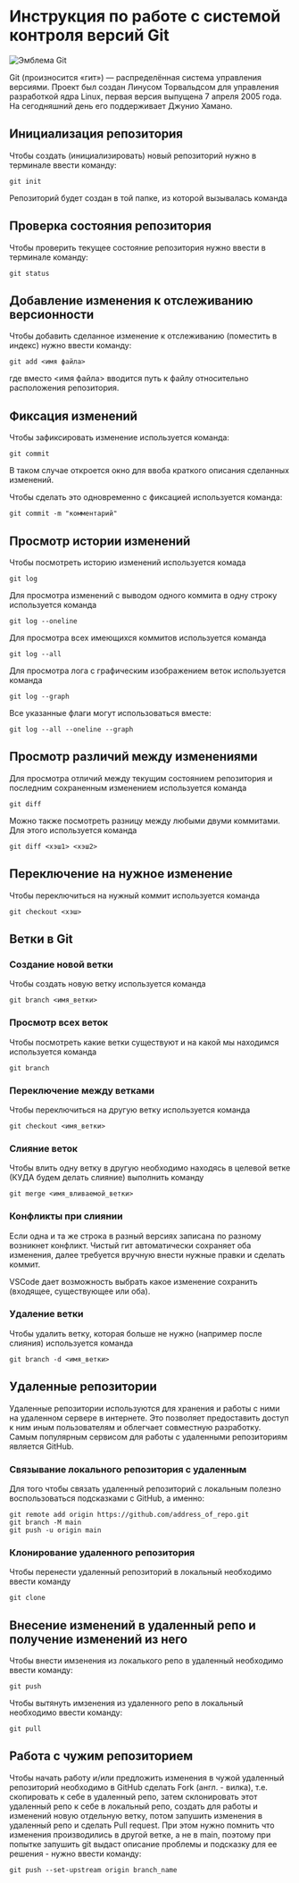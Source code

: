 # **Инструкция по работе с системой контроля версий Git**

![Эмблема Git](git.jpg)

Git (произносится «гит») — распределённая система управления версиями. Проект был создан Линусом Торвальдсом для управления разработкой ядра Linux, первая версия выпущена 7 апреля 2005 года. На сегодняшний день его поддерживает Джунио Хамано.

## Инициализация репозитория

Чтобы создать (инициализировать) новый репозиторий нужно в терминале ввести команду:

    git init

Репозиторий будет создан в той папке, из которой вызывалась команда

## Проверка состояния репозитория

Чтобы проверить текущее состояние репозитория нужно ввести в терминале команду:

    git status

## Добавление изменения к отслеживанию версионности

Чтобы добавить сделанное изменение к отслеживанию (поместить в индекс) нужно ввести команду:

    git add <имя файла>

где вместо <имя файла> вводится путь к файлу относительно расположения репозитория.

## Фиксация изменений

Чтобы зафиксировать изменение используется команда:

    git commit

В таком случае откроется окно для ввоба краткого описания сделанных изменений.

Чтобы сделать это одновременно с фиксацией используется команда:

    git commit -m "комментарий"

## Просмотр истории изменений

Чтобы посмотреть историю изменений используется комада

    git log

Для просмотра изменений с выводом одного коммита в одну строку используется команда

    git log --oneline

Для просмотра всех имеющихся коммитов используется команда

    git log --all

Для просмотра лога с графическим изображением веток используется команда

    git log --graph

Все указанные флаги могут использоваться вместе:

    git log --all --oneline --graph

## Просмотр различий между изменениями

Для просмотра отличий между текущим состоянием репозитория и последним сохраненным изменением используется команда

    git diff

Можно также посмотреть разницу между любыми двуми коммитами. Для этого используется команда

    git diff <хэш1> <хэш2>

## Переключение на нужное изменение

Чтобы переключиться на нужный коммит используется команда

    git checkout <хэш>

## Ветки в Git

### Создание новой ветки

Чтобы создать новую ветку используется команда

    git branch <имя_ветки>

### Просмотр всех веток

Чтобы посмотреть какие ветки существуют и на какой мы находимся используется команда

    git branch

### Переключение между ветками

Чтобы переключиться на другую ветку используется команда

    git checkout <имя_ветки>

### Слияние веток

Чтобы влить одну ветку в другую необходимо находясь в целевой ветке (КУДА будем делать слияние) выполнить команду

    git merge <имя_вливаемой_ветки>

### Конфликты при слиянии

Если одна и та же строка в разный версиях записана по разному возникнет конфликт.
Чистый гит автоматически сохраняет оба изменения, далее требуется вручную внести нужные правки и сделать коммит.

VSСode дает возможность выбрать какое изменение сохранить (входящее, существующее или оба).

### Удаление ветки

Чтобы удалить ветку, которая больше не нужно (например после слияния) используется команда

    git branch -d <имя_ветки>

## Удаленные репозитории

Удаленные репозитории используются для хранения и работы с ними на удаленном сервере в интернете. Это позволяет предоставить доступ к ним иным пользователям и облегчает совместную разработку. Самым популярным сервисом для работы с удаленными репозиториям является GitHub.

### Связывание локального репозитория с удаленным

Для того чтобы связать удаленный репозиторий с локальным полезно воспользоваться подсказками с GitHub, а именно:

    git remote add origin https://github.com/address_of_repo.git
    git branch -M main
    git push -u origin main

### Клонирование удаленного репозитория

Чтобы перенести удаленный репозиторий в локальный необходимо ввести команду 

    git clone

## Внесение изменений в удаленный репо и получение изменений из него

Чтобы внести имзенения из локалького репо в удаленный необходимо ввести команду:

    git push

Чтобы вытянуть имзенения из удаленного репо в локальный необходимо ввести команду:

    git pull

## Работа с чужим репозиторием

Чтобы начать работу и/или предложить изменения в чужой удаленный репозиторий необходимо в GitHub сделать Fork (англ. - вилка), т.е. скопировать к себе в удаленный репо, затем склонировать этот удаленный репо к себе в локальный репо, создать для работы и изменений новую отдельную ветку, потом запушить изменения в удаленный репо и сделать Pull request.
При этом нужно помнить что изменения производились в другой ветке, а не в main, поэтому при попытке запушить git выдаст описание проблемы и подсказку для ее решения - нужно ввести команду:

    git push --set-upstream origin branch_name